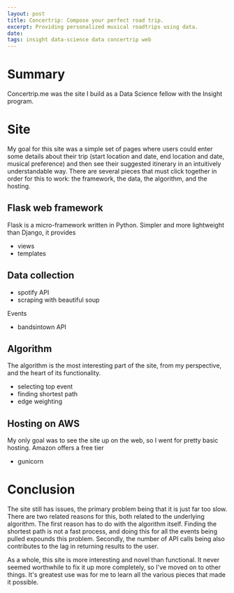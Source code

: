 ```yaml
---
layout: post
title: Concertrip: Compose your perfect road trip.
excerpt: Providing personalized musical roadtrips using data.
date:
tags: insight data-science data concertrip web
---
```


# Summary

Concertrip.me was the site I build as a Data Science fellow with the Insight program.

# Site

My goal for this site was a simple set of pages where users could enter some details about their trip (start location and date, end location and date, musical preference) and then see their suggested itinerary in an intuitively understandable way. There are several pieces that must click together in order for this to work: the framework, the data, the algorithm, and the hosting.

## Flask web framework

Flask is a micro-framework written in Python. Simpler and more lightweight than Django, it provides 

- views
- templates

## Data collection


- spotify API
- scraping with beautiful soup

Events
- bandsintown API

## Algorithm

The algorithm is the most interesting part of the site, from my perspective, and the heart of its functionality.

- selecting top event
- finding shortest path
- edge weighting

## Hosting on AWS

My only goal was to see the site up on the web, so I went for pretty basic hosting. Amazon offers a free tier

- gunicorn

# Conclusion

The site still has issues, the primary problem being that it is just far too slow. There are two related reasons for this, both related to the underlying algorithm. The first reason has to do with the algorithm itself. Finding the shortest path is not a fast process, and doing this for all the events being pulled expounds this problem. Secondly, the number of API calls being also contributes to the lag in returning results to the user.

As a whole, this site is more interesting and novel than functional. It never seemed worthwhile to fix it up more completely, so I've moved on to other things. It's greatest use was for me to learn all the various pieces that made it possible.

[hyptertext]: link

